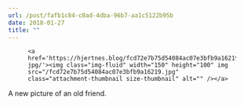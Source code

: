 ```yaml
---
url: /post/fafb1c84-c0ad-4dba-96b7-aa1c5122b95b
date: 2018-01-27
title: ""
---
```


<div id='gallery-7' class='gallery galleryid-246 gallery-columns-3 gallery-size-thumbnail'>

  <figure class='gallery-item'> 

  

  <div class='gallery-icon landscape'>

    <a href='https://hjertnes.blog/fcd72e7b75d54084ac07e3bfb9a16219-jpg/'><img class="img-fluid" width="150" height="100" img src="/fcd72e7b75d54084ac07e3bfb9a16219.jpg" class="attachment-thumbnail size-thumbnail" alt="" /></a>

  </div></figure>

</div>



A new picture of an old friend.